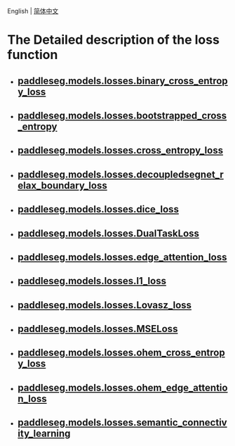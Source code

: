 English | [简体中文](losses_cn.md)
# The Detailed description of the loss function

* ## [paddleseg.models.losses.binary_cross_entropy_loss](./BCELoss_en.md)

* ## [paddleseg.models.losses.bootstrapped_cross_entropy](./BootstrappedCrossEntropyLoss_en.md)

* ## [paddleseg.models.losses.cross_entropy_loss](./CrossEntropyLoss_en.md)

* ## [paddleseg.models.losses.decoupledsegnet_relax_boundary_loss](./RelaxBoundaryLoss_en.md)

* ## [paddleseg.models.losses.dice_loss](./DiceLoss_en.md)

* ## [paddleseg.models.losses.DualTaskLoss](./DualTaskLoss_en.md)

* ## [paddleseg.models.losses.edge_attention_loss](./EdgeAttentionLoss_en.md)

* ## [paddleseg.models.losses.l1_loss](./L1Loss_en.md)

* ## [paddleseg.models.losses.Lovasz_loss](./lovasz_loss_en.md)

* ## [paddleseg.models.losses.MSELoss](./MSELoss_en.md)

* ## [paddleseg.models.losses.ohem_cross_entropy_loss](./OhemCrossEntropyLoss_en.md)

* ## [paddleseg.models.losses.ohem_edge_attention_loss](./OhemEdgeAttentionLoss_en.md)

* ## [paddleseg.models.losses.semantic_connectivity_learning](./SemanticConnectivityLearning_en.md)

